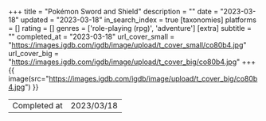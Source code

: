 +++
title = "Pokémon Sword and Shield"
description = ""
date = "2023-03-18"
updated = "2023-03-18"
in_search_index = true
[taxonomies]
platforms = []
rating = []
genres = ['role-playing (rpg)', 'adventure']
[extra]
subtitle = ""
completed_at = "2023-03-18"
url_cover_small = "https://images.igdb.com/igdb/image/upload/t_cover_small/co80b4.jpg"
url_cover_big = "https://images.igdb.com/igdb/image/upload/t_cover_big/co80b4.jpg"
+++
{{ image(src="https://images.igdb.com/igdb/image/upload/t_cover_big/co80b4.jpg") }}

|              |            |
| ------------ | ---------- |
| Completed at | 2023/03/18 |


